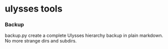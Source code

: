 # ulysses tools

### Backup

backup.py create a complete Ulysses hierarchy backup in plain markdown. No more strange dirs and subdirs.
